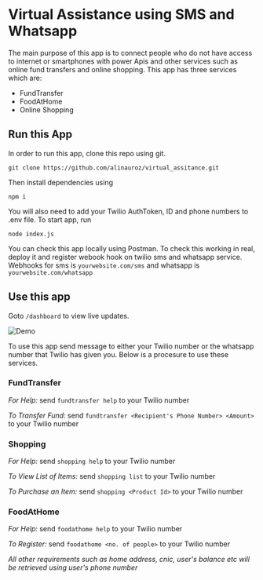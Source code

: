 # Virtual Assistance using SMS and Whatsapp

The main purpose of this app is to connect people who do not have access to internet or smartphones with power Apis and other services such as online fund transfers and online shopping. This app has three services which are:

- FundTransfer
- FoodAtHome
- Online Shopping

## Run this App

In order to run this app, clone this repo using git.

`git clone https://github.com/alinauroz/virtual_assitance.git`

Then install dependencies using

`npm i`

You will also need to add your Twilio AuthToken, ID and phone numbers to .env file. To start app, run

`node index.js`

You can check this app locally using Postman. To check this working in real, deploy it and register webook hook on twilio sms and whatsapp service. Webhooks for sms is `yourwebsite.com/sms` and whatsapp is `yourwebsite.com/whatsapp`

## Use this app

Goto `/dashboard` to view live updates.

![Demo](https://github.com/alinauroz/dev_post/blob/master/latest-ft.gif?raw=true)

To use this app send message to either your Twilio number or the whatsapp number that Twilio has given you. Below is a procesure to use these services.

### FundTransfer

_For Help:_ send `fundtransfer help` to your Twilio number

_To Transfer Fund:_ send `fundtransfer <Recipient's Phone Number> <Amount>` to your Twilio number 

### Shopping

_For Help:_ send `shopping help` to your Twilio number

_To View List of Items:_ send `shopping list` to your Twilio number

_To Purchase an Item:_ send `shopping <Product Id>` to your Twilio number

### FoodAtHome

_For Help:_ send `foodathome help` to your Twilio number

_To Register:_ send `foodathome <no. of people>` to your Twilio number

_All other requirements such as home address, cnic, user's balance etc will be retrieved using user's phone number_




